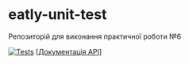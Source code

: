 # eatly-unit-test
Репозиторій для виконання практичної роботи №6

[![Tests](https://github.com/sinchu-u/eatly-unit-test/actions/workflows/tests.yml/badge.svg)](https://github.com/sinchu-u/eatly-unit-test/actions/workflows/tests.yml)
[[Документація API](https://github.com/sinchu-u/eatly-unit-test/tree/main/docs/api)]

